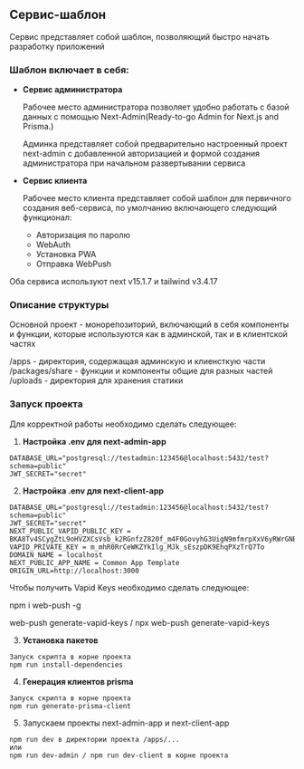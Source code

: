 ## Сервис-шаблон

Сервис представляет собой шаблон, позволяющий быстро начать разработку приложений

### Шаблон включает в себя:

- **Сервис администратора**

    Рабочее место администратора позволяет удобно работать с базой данных c помощью Next-Admin(Ready-to-go Admin for Next.js and Prisma.)
    
    Админка представляет собой предварительно настроенный проект next-admin с добавленной авторизацией и формой создания администратора при начальном развертывании сервиса


- **Сервис клиента**   

    Рабочее место клиента представляет собой шаблон для первичного создания веб-сервиса, по умолчанию включающего следующий функционал:
    
    - Авторизация по паролю
    - WebAuth
    - Установка PWA 
    - Отправка WebPush

Оба сервиса используют next v15.1.7 и tailwind v3.4.17

### Описание структуры 

Основной проект - монорепозиторий, включающий в себя компоненты и функции, которые используются как в админской, так и в клиентской частях

/apps - директория, содержащая админскую и клиенсткую части
/packages/share - функции и компоненты общие для разных частей 
/uploads - директория для хранения статики

### Запуск проекта 

Для корректной работы необходимо сделать следующее:


1. **Настройка .env для next-admin-app**

```
DATABASE_URL="postgresql://testadmin:123456@localhost:5432/test?schema=public"
JWT_SECRET="secret"
```

2. **Настройка .env для next-client-app**

```
DATABASE_URL="postgresql://testadmin:123456@localhost:5432/test?schema=public"
JWT_SECRET="secret"
NEXT_PUBLIC_VAPID_PUBLIC_KEY = BKA8Tv4SCygZtL9oHVZXCsVsb_k2RGnfzZ820f_m4F0GovyhG3UigN9mfmrpXxV6yRWrGNBqt2Ko7o__GF3kly8
VAPID_PRIVATE_KEY = m_mhR0RrCeWKZYkIlg_MJk_sEszpDK9EhqPXzTrQ7To
DOMAIN_NAME = localhost
NEXT_PUBLIC_APP_NAME = Common App Template
ORIGIN_URL=http://localhost:3000
```

Чтобы получить Vapid Keys необходимо сделать следующее:

npm i web-push -g

web-push generate-vapid-keys / npx web-push generate-vapid-keys

3. **Установка пакетов**

```
Запуск скрипта в корне проекта
npm run install-dependencies
```

4. **Генерация клиентов prisma**

```
Запуск скрипта в корне проекта
npm run generate-prisma-client
```

5. Запускаем проекты next-admin-app и next-client-app

```
npm run dev в директории проекта /apps/...
или
npm run dev-admin / npm run dev-client в корне проекта
```